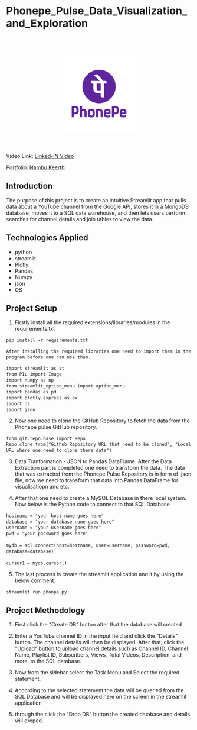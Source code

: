 <h1> Phonepe_Pulse_Data_Visualization_and_Exploration  </h1>


<h1 align="center">
  <br>
  <a href=""><img src="images/phonepe2.png" alt="Phonepe Pulse Data Visualization" width="200"></a>
  <br>
  <br>
</h1>


<p align="center">
  <a href="#Introduction"></a> 
  <a href="#Technologies Applied"></a> 
</p>

Video Link: [Linked-IN Video](https://www.linkedin.com/posts/keerthi-r-9b8839283_project-name-phonepe-pulse-data-visualization-activity-7296601209677787136-LPuf?utm_source=share&utm_medium=member_desktop&rcm=ACoAAEUARVwBltI0ri4ApeK7YzcbHxGViaHfWEM)

Portfolio: [Nambu Keerthi](https://portfolio-b5zieg8xn5nhwau5b4bhp8.streamlit.app/)

## Introduction 
The purpose of this project is to create an intuitive Streamlit app that pulls data about a YouTube channel from the Google API, stores it in a MongoDB database, moves it to a SQL data warehouse, and then lets users perform searches for channel details and join tables to view the data.



## Technologies Applied
* python
* streamlit 
* Plotly 
* Pandas
* Numpy
* json
* OS


## Project Setup
1. Firstly install all the required extensions/libraries/modules in the requirements.txt
```
pip install -r requirements.txt
```
    After installing the required libraries one need to import them in the program before one can use them.
```
import streamlit as st
from PIL import Image
import numpy as np
from streamlit_option_menu import option_menu
import pandas as pd
import plotly.express as px
import os
import json

```
   
2. Now one need to clone the GitHub Repository to fetch the data from the Phonepe pulse GitHub repository.
```
from git.repo.base import Repo
Repo.clone_from("Github Repository URL that need to be cloned", "Local URL where one need to clone there data")

```

3. Data Tranformation - JSON to Pandas DataFrame. After the Data Extraction part is completed one need to transform the data. The data that was extracted from the Phonepe Pulse Repository is in form of .json file, now we need to transform that data into Pandas DataFrame for visualisatiopn and etc.

4. After that one need to create a MySQL Database in there local system. Now below is the Python code to connect to that SQL Database.
```
hostname = "your host name goes here"
database = "your database name goes here"
username = "your username goes here"
pwd = "your password goes here"

mydb = sql.connect(host=hostname, user=username, password=pwd, database=database)
                   
cursor1 = mydb.cursor()
```

5. The last process is create the streamlit application and it by using the below comment. 
```
streamlit run phonpe.py
```

   
## Project Methodology

1. First click the "Create DB" button after that the database will created

2. Enter a YouTube channel ID in the input field and click the "Details" button. The channel details will then be displayed. After that, click the "Upload" button to upload channel details such as Channel ID, Channel Name, Playlist ID, Subscribers, Views, Total Videos, 
   Description, and more, to the SQL database.

3. Now from the sidebar select the Task Menu and Select the required statement.

3. According to the selected statement the data will be queried from the SQL Database and will be displayed here on the screen in the streamlit application

4. through the click the "Drob DB" button the created database and details will droped.

